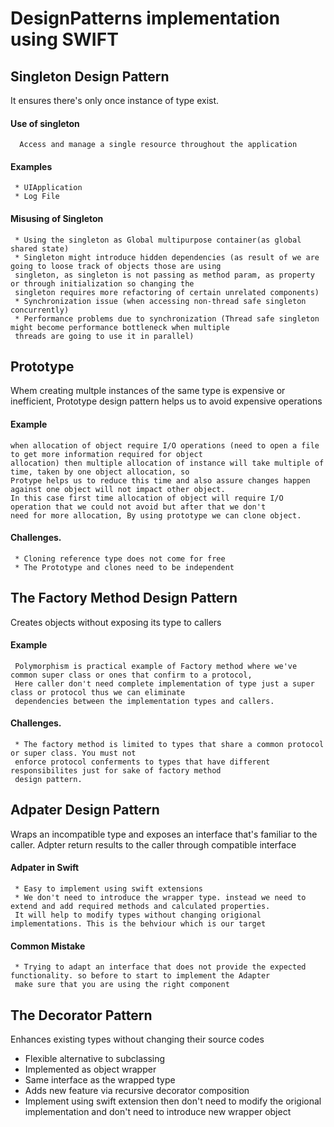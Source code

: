# DesignPatterns implementation using SWIFT

## Singleton Design Pattern
   It ensures there's only once instance of type exist.
#### Use of singleton
      Access and manage a single resource throughout the application
#### Examples
     * UIApplication
     * Log File
#### Misusing of Singleton
     * Using the singleton as Global multipurpose container(as global shared state)
     * Singleton might introduce hidden dependencies (as result of we are going to loose track of objects those are using 
     singleton, as singleton is not passing as method param, as property or through initialization so changing the 
     singleton requires more refactoring of certain unrelated components)
     * Synchronization issue (when accessing non-thread safe singleton concurrently)
     * Performance problems due to synchronization (Thread safe singleton might become performance bottleneck when multiple
     threads are going to use it in parallel)

## Prototype
   Whem creating multple instances of the same type is expensive or inefficient, Prototype design pattern helps us to avoid 
   expensive operations
#### Example
    when allocation of object require I/O operations (need to open a file to get more information required for object 
    allocation) then multiple allocation of instance will take multiple of time, taken by one object allocation, so 
    Protype helps us to reduce this time and also assure changes happen against one object will not impact other object.
    In this case first time allocation of object will require I/O operation that we could not avoid but after that we don't
    need for more allocation, By using prototype we can clone object.
#### Challenges.
     * Cloning reference type does not come for free
     * The Prototype and clones need to be independent
## The Factory Method Design Pattern 
   Creates objects without exposing its type to callers
#### Example
     Polymorphism is practical example of Factory method where we've common super class or ones that confirm to a protocol,
     Here caller don't need complete implementation of type just a super class or protocol thus we can eliminate 
     dependencies between the implementation types and callers.
#### Challenges.
     * The factory method is limited to types that share a common protocol or super class. You must not 
     enforce protocol conferments to types that have different responsibilites just for sake of factory method
     design pattern.
## Adpater Design Pattern
   Wraps an incompatible type and exposes an interface that's familiar to the caller. Adpter return results to the caller
   through compatible interface
#### Adpater in Swift
     * Easy to implement using swift extensions
     * We don't need to introduce the wrapper type. instead we need to extend and add required methods and calculated properties.
     It will help to modify types without changing origional implementations. This is the behviour which is our target
#### Common Mistake
     * Trying to adapt an interface that does not provide the expected functionality. so before to start to implement the Adapter
     make sure that you are using the right component
## The Decorator Pattern
   Enhances existing types without changing their source codes
   * Flexible alternative to subclassing
   * Implemented as object wrapper
   * Same interface as the wrapped type
   * Adds new feature via recursive decorator composition
   * Implement using swift extension then don't need to modify the origional implementation and don't need to introduce new wrapper object
     
     
     


